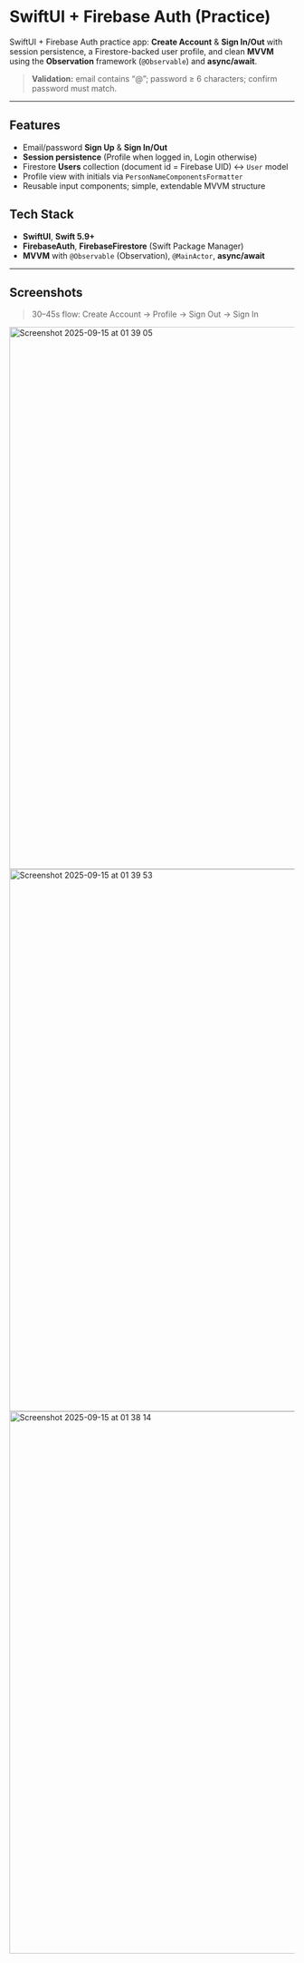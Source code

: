 # SwiftUI + Firebase Auth (Practice)

SwiftUI + Firebase Auth practice app: **Create Account** & **Sign In/Out** with session persistence, a Firestore-backed user profile, and clean **MVVM** using the **Observation** framework (`@Observable`) and **async/await**.

> **Validation:** email contains “@”; password ≥ 6 characters; confirm password must match.

---

## Features
- Email/password **Sign Up** & **Sign In/Out**
- **Session persistence** (Profile when logged in, Login otherwise)
- Firestore **Users** collection (document id = Firebase UID) ↔️ `User` model
- Profile view with initials via `PersonNameComponentsFormatter`
- Reusable input components; simple, extendable MVVM structure

## Tech Stack
- **SwiftUI**, **Swift 5.9+**
- **FirebaseAuth**, **FirebaseFirestore** (Swift Package Manager)
- **MVVM** with `@Observable` (Observation), `@MainActor`, **async/await**

---

## Screenshots 

> 30–45s flow: Create Account → Profile → Sign Out → Sign In
<img width="1470" height="956" alt="Screenshot 2025-09-15 at 01 39 05" src="https://github.com/user-attachments/assets/6089862b-35eb-47ef-9cca-d25ec2d4c238" />
<img width="1470" height="956" alt="Screenshot 2025-09-15 at 01 39 53" src="https://github.com/user-attachments/assets/a25e25f9-301f-46b9-855e-4ba4f51a91d9" />
<img width="1470" height="956" alt="Screenshot 2025-09-15 at 01 38 14" src="https://github.com/user-attachments/assets/a35d3f37-dfd2-44a3-b882-58bddfd254f4" />



